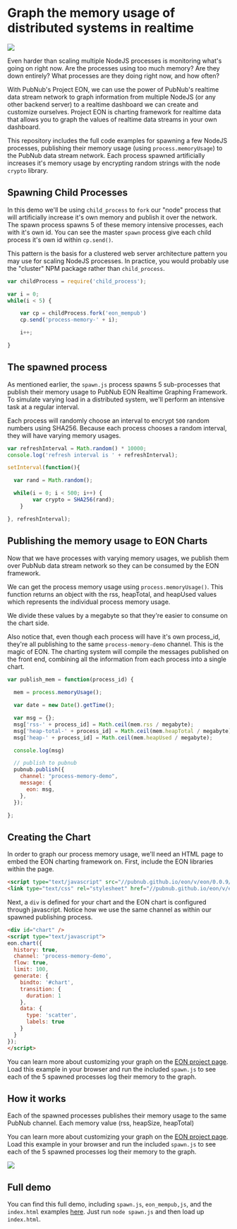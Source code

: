 # Graph the memory usage of distributed systems in realtime

![](http://i.imgur.com/2QuiXfp.gif)

Even harder than scaling multiple NodeJS processes is monitoring what's going on right now. Are the processes using too much memory? Are they down entirely? What processes are they doing right now, and how often?

With PubNub's Project EON, we can use the power of PubNub's realtime data stream network to graph information from multiple NodeJS (or any other backend server) to a realtime dashboard we can create and customize ourselves. Project EON is charting framework for realtime data that allows you to graph the values of realtime data streams in your own dashboard.

This repository includes the full code examples for spawning a few NodeJS processes, publishing their memory usage (using `process.memoryUsage`) to the PubNub data stream network. Each process spawned artificially increases it's memory usage by encrypting random strings with the node `crypto` library.

## Spawning Child Processes

In this demo we'll be using `child_process` to `fork` our "node" process that will artificially increase it's own memory and publish it over the network. The spawn process spawns 5 of these memory intensive processes, each with it's own id. You can see the master `spawn` process give each child process it's own id within `cp.send()`.

This pattern is the basis for a clustered web server architecture pattern you may use for scaling NodeJS processes. In practice, you would probably use the "cluster" NPM package rather than `child_process`.

```js
var childProcess = require('child_process');

var i = 0;
while(i < 5) {

	var cp = childProcess.fork('eon_mempub')
	cp.send('process-memory-' + i);

	i++;

}
```

## The spawned process

As mentioned earlier, the `spawn.js` process spawns 5 sub-processes that publish their memory usage to PubNub EON Realtime Graphing Framework. To simulate varying load in a distributed system, we'll perform an intensive task at a regular interval. 

Each process will randomly choose an interval to encrypt `500` random numbers using SHA256. Because each process chooses a random interval, they will have varying memory usages.

```js
var refreshInterval = Math.random() * 10000;
console.log('refresh interval is ' + refreshInterval);

setInterval(function(){

  var rand = Math.random();

  while(i = 0; i < 500; i++) {
		var crypto = SHA256(rand);  
	}

}, refreshInterval);
```

## Publishing the memory usage to EON Charts

Now that we have processes with varying memory usages, we publish them over PubNub data stream network so they can be consumed by the EON framework.

We can get the process memory usage using `process.memoryUsage()`. This function returns an object with the rss, heapTotal, and heapUsed values which represents the individual process memory usage.

We divide these values by a megabyte so that they're easier to consume on the chart side.

Also notice that, even though each process will have it's own process_id, they're all publishing to the same `process-memory-demo` channel. This is the magic of EON. The charting system will compile the messages published on the front end, combining all the information from each process into a single chart.

```js
var publish_mem = function(process_id) {
  
  mem = process.memoryUsage();

  var date = new Date().getTime();

  var msg = {};
  msg['rss-' + process_id] = Math.ceil(mem.rss / megabyte);
  msg['heap-total-' + process_id] = Math.ceil(mem.heapTotal / megabyte);
  msg['heap-' + process_id] = Math.ceil(mem.heapUsed / megabyte);

  console.log(msg)

  // publish to pubnub
  pubnub.publish({
    channel: "process-memory-demo",
    message: {
      eon: msg, 
    },
  });

};
```

## Creating the Chart

In order to graph our process memory usage, we'll need an HTML page to embed the EON charting framework on. First, include the EON libraries within the page.

```html
<script type="text/javascript" src="//pubnub.github.io/eon/v/eon/0.0.9/eon.js"></script>
<link type="text/css" rel="stylesheet" href="//pubnub.github.io/eon/v/eon/0.0.9/eon.css" />
```

Next, a `div` is defined for your chart and the EON chart is configured through javascript. Notice how we use the same channel as within our spawned publishing process.

```html
<div id="chart" />
<script type="text/javascript">
eon.chart({
  history: true,
  channel: 'process-memory-demo',
  flow: true,
  limit: 100,
  generate: {
    bindto: '#chart',
    transition: {
      duration: 1
    },
    data: {
      type: 'scatter',
      labels: true
    }
  }
});
</script>
```

You can learn more about customizing your graph on the [EON project page](http://www.pubnub.com/developers/eon/). Load this example in your browser and run the included `spawn.js` to see each of the 5 spawned processes log their memory to the graph.

## How it works

Each of the spawned processes publishes their memory usage to the same PubNub channel. Each memory value (rss, heapSize, heapTotal)

You can learn more about customizing your graph on the [EON project page](http://www.pubnub.com/developers/eon/). Load this example in your browser and run the included `spawn.js` to see each of the 5 spawned processes log their memory to the graph.

![](http://i.imgur.com/2QuiXfp.gif)

## Full demo

You can find this full demo, including `spawn.js`, `eon_mempub,js`, and the `index.html` examples [here](https://github.com/pubnub/eon-distributed). Just run `node spawn.js` and then load up `index.html`.
